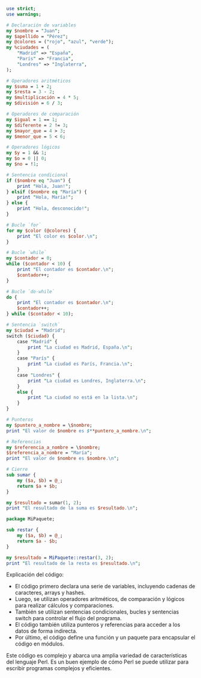 ```perl
use strict;
use warnings;

# Declaración de variables
my $nombre = "Juan";
my $apellido = "Pérez";
my @colores = ("rojo", "azul", "verde");
my %ciudades = (
    "Madrid" => "España",
    "París" => "Francia",
    "Londres" => "Inglaterra",
);

# Operadores aritméticos
my $suma = 1 + 2;
my $resta = 3 - 2;
my $multiplicación = 4 * 5;
my $división = 6 / 3;

# Operadores de comparación
my $igual = 1 == 1;
my $diferente = 2 != 3;
my $mayor_que = 4 > 3;
my $menor_que = 5 < 6;

# Operadores lógicos
my $y = 1 && 1;
my $o = 0 || 0;
my $no = !1;

# Sentencia condicional
if ($nombre eq "Juan") {
    print "Hola, Juan!";
} elsif ($nombre eq "María") {
    print "Hola, María!";
} else {
    print "Hola, desconocido!";
}

# Bucle `for`
for my $color (@colores) {
    print "El color es $color.\n";
}

# Bucle `while`
my $contador = 0;
while ($contador < 10) {
    print "El contador es $contador.\n";
    $contador++;
}

# Bucle `do-while`
do {
    print "El contador es $contador.\n";
    $contador++;
} while ($contador < 10);

# Sentencia `switch`
my $ciudad = "Madrid";
switch ($ciudad) {
    case "Madrid" {
        print "La ciudad es Madrid, España.\n";
    }
    case "París" {
        print "La ciudad es París, Francia.\n";
    }
    case "Londres" {
        print "La ciudad es Londres, Inglaterra.\n";
    }
    else {
        print "La ciudad no está en la lista.\n";
    }
}

# Punteros
my $puntero_a_nombre = \$nombre;
print "El valor de $nombre es $**puntero_a_nombre.\n";

# Referencias
my $referencia_a_nombre = \$nombre;
$$referencia_a_nombre = "María";
print "El valor de $nombre es $nombre.\n";

# Cierre
sub sumar {
    my ($a, $b) = @_;
    return $a + $b;
}

my $resultado = sumar(1, 2);
print "El resultado de la suma es $resultado.\n";

package MiPaquete;

sub restar {
    my ($a, $b) = @_;
    return $a - $b;
}

my $resultado = MiPaquete::restar(3, 2);
print "El resultado de la resta es $resultado.\n";
```

Explicación del código:

* El código primero declara una serie de variables, incluyendo cadenas de caracteres, arrays y hashes.
* Luego, se utilizan operadores aritméticos, de comparación y lógicos para realizar cálculos y comparaciones.
* También se utilizan sentencias condicionales, bucles y sentencias switch para controlar el flujo del programa.
* El código también utiliza punteros y referencias para acceder a los datos de forma indirecta.
* Por último, el código define una función y un paquete para encapsular el código en módulos.

Este código es complejo y abarca una amplia variedad de características del lenguaje Perl. Es un buen ejemplo de cómo Perl se puede utilizar para escribir programas complejos y eficientes.